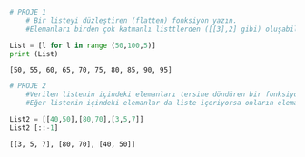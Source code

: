 ```python
# PROJE 1
    # Bir listeyi düzleştiren (flatten) fonksiyon yazın. 
    #Elemanları birden çok katmanlı listtlerden ([[3],2] gibi) oluşabileceği gibi, non-scalar verilerden de oluşabilir.

```


```python
List = [l for l in range (50,100,5)]
print (List)
```

    [50, 55, 60, 65, 70, 75, 80, 85, 90, 95]



```python
# PROJE 2
    #Verilen listenin içindeki elemanları tersine döndüren bir fonksiyon yazın. 
    #Eğer listenin içindeki elemanlar da liste içeriyorsa onların elemanlarını da tersine döndürün. 
```


```python
List2 = [[40,50],[80,70],[3,5,7]]
List2 [::-1]
```




    [[3, 5, 7], [80, 70], [40, 50]]


